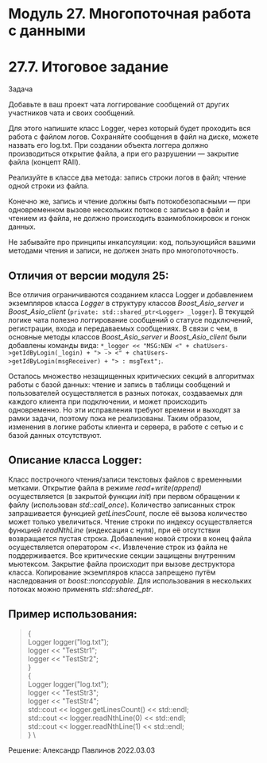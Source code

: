 # Модуль 27. Многопоточная работа с данными 
# 27.7. Итоговое задание

Задача

Добавьте в ваш проект чата логгирование сообщений от других участников чата и своих сообщений.

Для этого напишите класс Logger, через который будет проходить вся работа с файлом логов. Сохраняйте сообщения в файл на диске, 
можете назвать его log.txt. При создании объекта логгера должно производиться открытие файла, а при его разрушении — закрытие файла (концепт RAII).

Реализуйте в классе два метода:
	запись строки логов в файл;
    чтение одной строки из файла.
	
Конечно же, запись и чтение должны быть потокобезопасными — при одновременном вызове нескольких потоков с записью в файл и чтением из файла, 
не должно происходить взаимоблокировок и гонок данных.

Не забывайте про принципы инкапсуляции: код, пользующийся вашими методами чтения и записи, не должен знать про многопоточность.



## Отличия от версии модуля 25:

Все отличия ограничиваются созданием класса Logger и добавлением экземпляров класса *Logger* в структуру классов *Boost_Asio_server* и *Boost_Asio_client* (`private: std::shared_ptr<Logger> _logger`). В текущей логике чата полезно логгирование сообщений о статусе подключений, регистрации, входа и передаваемых сообщениях. В связи с чем, в основные методы классов *Boost_Asio_server* и *Boost_Asio_client* были добавлены команды вида: `*_logger << "MSG:NEW <" + chatUsers->getIdByLogin(_login) + "> -> <" + chatUsers->getIdByLogin(msgReceiver) + "> : msgText";`. 

Осталось множество незащищенных критических секций в алгоритмах работы с базой данных: чтение и запись в таблицы сообщений и пользователей осуществляется в разных потоках, создаваемых для каждого клиента при подключении, и может происходить одновременно. Но эти исправления требуют времени и выходят за рамки задачи, поэтому пока не реализованы. Таким образом, изменения в логике работы клиента и сервера, в работе с сетью и с базой данных отсутствуют.


## Описание класса Logger:

Класс построчного чтения/записи текстовых файлов с временными метками.
Открытие файла в режиме *read+write(append)* осуществляется (в закрытой функции *init*) при первом обращении к файлу (использован *std::call_once*).
Количество записанных строк запрашивается функцией *getLinesCount*, после её вызова количество может только увеличиться.
Чтение строки по индексу осуществляется функцией *readNthLine* (индексация с нуля), при её отсутствии возвращается пустая строка.
Добавление новой строки в конец файла осуществляется оператором *<<*.
Извлечение строк из файла не поддерживается. Все критические секции защищены внутренним мьютексом.
Закрытие файла происходит при вызове деструктора класса.
Копирование экземпляров класса запрещено путём наследования от *boost::noncopyable*. Для использования в нескольких потоках можно применять *std::shared_ptr<Logger>*.

## Пример использования:
>{  \
>	Logger logger("log.txt");  \
>	logger << "TestStr1";  \
>	logger << "TestStr2";  \
>}  \
>{  \
>	Logger logger("log.txt");  \
>	logger << "TestStr3";  \
>	logger << "TestStr4";  \
>	std::cout << logger.getLinesCount() << std::endl;  \
>	std::cout << logger.readNthLine(0) << std::endl;  \
>	std::cout << logger.readNthLine(1) << std::endl;  \
>}  \


Решение: Александр Павлинов 2022.03.03